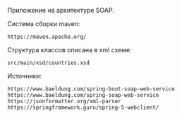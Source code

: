 Приложение на архитектуре SOAP.

Система сборки maven: 
```
https://maven.apache.org/
```
Структура классов описана в xml схеме:
```shell script
src/main/xsd/countries.xsd
```
Источники:
```http request
https://www.baeldung.com/spring-boot-soap-web-service
https://www.baeldung.com/spring-soap-web-service
https://jsonformatter.org/xml-parser
https://springframework.guru/spring-5-webclient/
```
